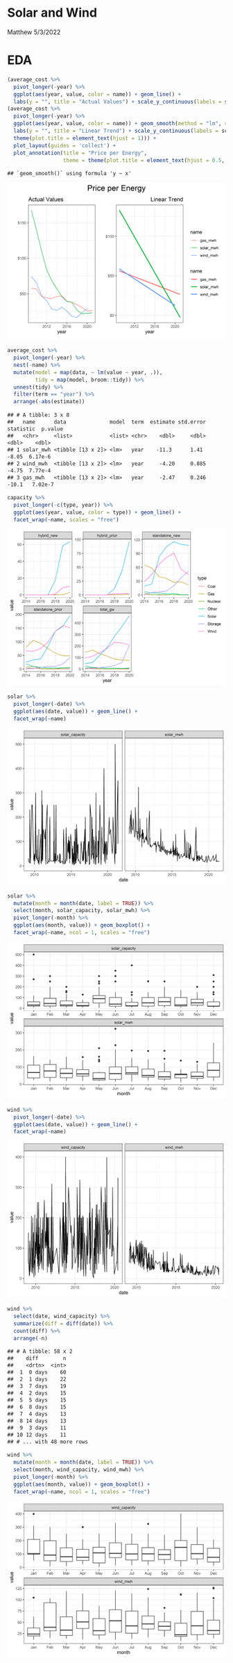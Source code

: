 Solar and Wind
================
Matthew
5/3/2022

# EDA

``` r
(average_cost %>% 
  pivot_longer(-year) %>% 
  ggplot(aes(year, value, color = name)) + geom_line() +
  labs(y = "", title = "Actual Values") + scale_y_continuous(labels = scales::dollar)) +
(average_cost %>% 
  pivot_longer(-year) %>% 
  ggplot(aes(year, value, color = name)) + geom_smooth(method = "lm", se = FALSE) +
  labs(y = "", title = "Linear Trend") + scale_y_continuous(labels = scales::dollar) +
  theme(plot.title = element_text(hjust = 1))) +
  plot_layout(guides = 'collect') + 
  plot_annotation(title = "Price per Energy", 
                  theme = theme(plot.title = element_text(hjust = 0.5, size = 18)))
```

    ## `geom_smooth()` using formula 'y ~ x'

![](Solar-and-Wind_files/figure-gfm/unnamed-chunk-2-1.png)<!-- -->

``` r
average_cost %>% 
  pivot_longer(-year) %>% 
  nest(-name) %>% 
  mutate(model = map(data, ~ lm(value ~ year, .)),
         tidy = map(model, broom::tidy)) %>% 
  unnest(tidy) %>% 
  filter(term == "year") %>% 
  arrange(-abs(estimate))
```

    ## # A tibble: 3 x 8
    ##   name      data              model  term  estimate std.error statistic  p.value
    ##   <chr>     <list>            <list> <chr>    <dbl>     <dbl>     <dbl>    <dbl>
    ## 1 solar_mwh <tibble [13 x 2]> <lm>   year    -11.3      1.41      -8.05  6.17e-6
    ## 2 wind_mwh  <tibble [13 x 2]> <lm>   year     -4.20     0.885     -4.75  7.77e-4
    ## 3 gas_mwh   <tibble [13 x 2]> <lm>   year     -2.47     0.246    -10.1   7.02e-7

``` r
capacity %>% 
  pivot_longer(-c(type, year)) %>% 
  ggplot(aes(year, value, color = type)) + geom_line() +
  facet_wrap(~name, scales = "free")
```

![](Solar-and-Wind_files/figure-gfm/unnamed-chunk-3-1.png)<!-- -->

``` r
solar %>% 
  pivot_longer(-date) %>% 
  ggplot(aes(date, value)) + geom_line() +
  facet_wrap(~name)
```

![](Solar-and-Wind_files/figure-gfm/unnamed-chunk-4-1.png)<!-- -->

``` r
solar %>% 
  mutate(month = month(date, label = TRUE)) %>% 
  select(month, solar_capacity, solar_mwh) %>% 
  pivot_longer(-month) %>% 
  ggplot(aes(month, value)) + geom_boxplot() +
  facet_wrap(~name, ncol = 1, scales = "free")
```

![](Solar-and-Wind_files/figure-gfm/unnamed-chunk-4-2.png)<!-- -->

``` r
wind %>% 
  pivot_longer(-date) %>% 
  ggplot(aes(date, value)) + geom_line() +
  facet_wrap(~name)
```

![](Solar-and-Wind_files/figure-gfm/unnamed-chunk-5-1.png)<!-- -->

``` r
wind %>% 
  select(date, wind_capacity) %>% 
  summarize(diff = diff(date)) %>% 
  count(diff) %>% 
  arrange(-n)
```

    ## # A tibble: 58 x 2
    ##    diff        n
    ##    <drtn>  <int>
    ##  1  0 days    60
    ##  2  1 days    22
    ##  3  7 days    19
    ##  4  2 days    15
    ##  5  5 days    15
    ##  6  8 days    15
    ##  7  4 days    13
    ##  8 14 days    13
    ##  9  3 days    11
    ## 10 12 days    11
    ## # ... with 48 more rows

``` r
wind %>% 
  mutate(month = month(date, label = TRUE)) %>% 
  select(month, wind_capacity, wind_mwh) %>% 
  pivot_longer(-month) %>% 
  ggplot(aes(month, value)) + geom_boxplot() +
  facet_wrap(~name, ncol = 1, scales = "free")
```

![](Solar-and-Wind_files/figure-gfm/unnamed-chunk-5-2.png)<!-- -->
